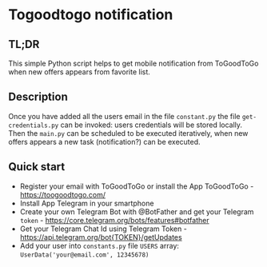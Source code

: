 # Togoodtogo notification 

## TL;DR

This simple Python script helps to get mobile notification from ToGoodToGo when new offers appears from favorite list.

## Description

Once you have added all the users email in the file `constant.py` the file `get-credentials.py` can be invoked: users credentials will be stored locally.
Then the `main.py` can be scheduled to be executed iteratively, when new offers appears a new task (notification?) can be executed.

## Quick start

- Register your email with ToGoodToGo or install the App ToGoodToGo - https://toogoodtogo.com/
- Install App Telegram in your smartphone
- Create your own Telegram Bot with @BotFather and get your Telegram `token` - https://core.telegram.org/bots/features#botfather
- Get your Telegram Chat Id using Telegram Token - https://api.telegram.org/bot{TOKEN}/getUpdates
- Add your user into `constants.py` file `USERS` array: `UserData('your@email.com', 12345678)`
